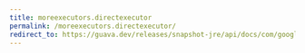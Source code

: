 ```yaml
---
title: moreexecutors.directexecutor
permalink: /moreexecutors.directexecutor/
redirect_to: https://guava.dev/releases/snapshot-jre/api/docs/com/google/common/util/concurrent/MoreExecutors.html#directExecutor--
---
```

